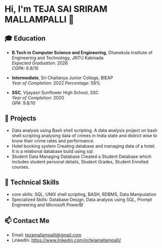 # Hi, I'm TEJA SAI SRIRAM MALLAMPALLI 👋
## 🎓 Education

- **B.Tech in Computer Science and Engineering**, Dhanekula Institute of Engineering and Technology, JNTU Kakinada  
  *Expected Graduation:* 2026  
  *CGPA:* 6.8/10

- **Intermediate**, Sri Chaitanya Junior College, BIEAP  
  *Year of Completion:* 2022 
  *Percentage:* 58%

- **SSC**, Vijayasri Sunflower High School, SSC  
  *Year of Completion:* 2020  
  *GPA:* 9.8/10

## 🚀 Projects
- Data analysis using Bash shell scripting.
    A data analysis project on bash shell scripting analysing data of crimes in India state and district wise to know their crime rates and performance.
- Hotel booking system
    Creating database and managing data of a hotel. It is a relational database build using sql.
- Student Data Managing Database
    Created a Student Database which includes student personal details, Student Grades, Student Enrolled courses.

## 🧠 Technical Skills
- core skills: SQL, UNIX shell scripting, BASH, RDBMS, Data Manipulation
- Specialized Skills: Database Design, Data analysis using SQL, Prompt Engineering and Microsoft PowerBI

## 📫 Contact Me
- Email: tezamallampalli@gmail.com
- LinkedIn: https://www.linkedin.com/in/tejamallampalli/

